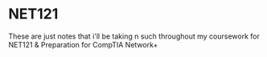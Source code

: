 # NET121
These are just notes that i'll be taking n such throughout my coursework for NET121 &amp; Preparation for CompTIA Network+
